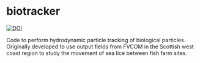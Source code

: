 # biotracker

<a href="https://zenodo.org/doi/10.5281/zenodo.13121947"><img src="https://zenodo.org/badge/421445542.svg" alt="DOI"></a>

Code to perform hydrodynamic particle tracking of biological particles. Originally developed to use output fields from FVCOM in the Scottish west coast region to study the movement of sea lice between fish farm sites.
